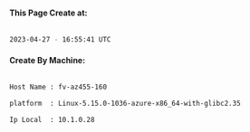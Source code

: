 
   
#### This Page Create at:

```bash

2023-04-27 - 16:55:41 UTC

```

#### Create By Machine:

```bash

Host Name : fv-az455-160

platform  : Linux-5.15.0-1036-azure-x86_64-with-glibc2.35

Ip Local  : 10.1.0.28

```

